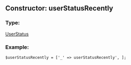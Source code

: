 ## Constructor: userStatusRecently  

### Type: 

[UserStatus](../types/UserStatus.md)
### Example:

```
$userStatusRecently = ['_' => userStatusRecently', ];
```
